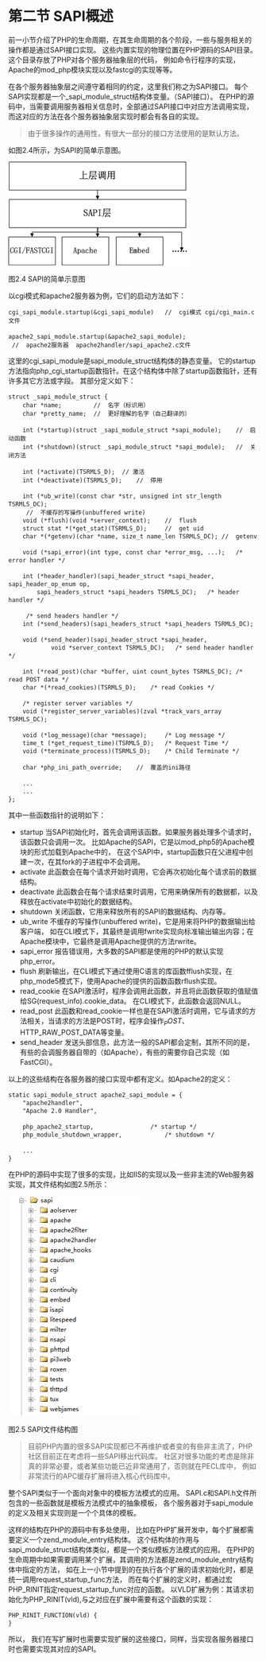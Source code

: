 # 第二节 SAPI概述

前一小节介绍了PHP的生命周期，在其生命周期的各个阶段，一些与服务相关的操作都是通过SAPI接口实现。 这些内置实现的物理位置在PHP源码的SAPI目录。这个目录存放了PHP对各个服务器抽象层的代码， 例如命令行程序的实现，Apache的mod_php模块实现以及fastcgi的实现等等。

在各个服务器抽象层之间遵守着相同的约定，这里我们称之为SAPI接口。 每个SAPI实现都是一个_sapi_module_struct结构体变量。（SAPI接口）。 在PHP的源码中，当需要调用服务器相关信息时，全部通过SAPI接口中对应方法调用实现， 而这对应的方法在各个服务器抽象层实现时都会有各自的实现。

> 由于很多操作的通用性，有很大一部分的接口方法使用的是默认方法。

如图2.4所示，为SAPI的简单示意图。

![图2.4 SAPI的简单示意图][0]

图2.4 SAPI的简单示意图

以cgi模式和apache2服务器为例，它们的启动方法如下：

    cgi_sapi_module.startup(&cgi_sapi_module)   //  cgi模式 cgi/cgi_main.c文件
     
    apache2_sapi_module.startup(&apache2_sapi_module);
     //  apache2服务器  apache2handler/sapi_apache2.c文件

这里的cgi_sapi_module是sapi_module_struct结构体的静态变量。 它的startup方法指向php_cgi_startup函数指针。在这个结构体中除了startup函数指针，还有许多其它方法或字段。 其部分定义如下：

    struct _sapi_module_struct {
        char *name;         //  名字（标识用）
        char *pretty_name;  //  更好理解的名字（自己翻译的）
     
        int (*startup)(struct _sapi_module_struct *sapi_module);    //  启动函数
        int (*shutdown)(struct _sapi_module_struct *sapi_module);   //  关闭方法
     
        int (*activate)(TSRMLS_D);  // 激活
        int (*deactivate)(TSRMLS_D);    //  停用
     
        int (*ub_write)(const char *str, unsigned int str_length TSRMLS_DC);
         //  不缓存的写操作(unbuffered write)
        void (*flush)(void *server_context);    //  flush
        struct stat *(*get_stat)(TSRMLS_D);     //  get uid
        char *(*getenv)(char *name, size_t name_len TSRMLS_DC); //  getenv
     
        void (*sapi_error)(int type, const char *error_msg, ...);   /* error handler */
     
        int (*header_handler)(sapi_header_struct *sapi_header, sapi_header_op_enum op,
            sapi_headers_struct *sapi_headers TSRMLS_DC);   /* header handler */
     
         /* send headers handler */
        int (*send_headers)(sapi_headers_struct *sapi_headers TSRMLS_DC);
     
        void (*send_header)(sapi_header_struct *sapi_header,
                void *server_context TSRMLS_DC);   /* send header handler */
     
        int (*read_post)(char *buffer, uint count_bytes TSRMLS_DC); /* read POST data */
        char *(*read_cookies)(TSRMLS_D);    /* read Cookies */
     
        /* register server variables */
        void (*register_server_variables)(zval *track_vars_array TSRMLS_DC);
     
        void (*log_message)(char *message);     /* Log message */
        time_t (*get_request_time)(TSRMLS_D);   /* Request Time */
        void (*terminate_process)(TSRMLS_D);    /* Child Terminate */
     
        char *php_ini_path_override;    //  覆盖的ini路径
     
        ...
        ...
    };

其中一些函数指针的说明如下：

* startup 当SAPI初始化时，首先会调用该函数。如果服务器处理多个请求时，该函数只会调用一次。 比如Apache的SAPI，它是以mod_php5的Apache模块的形式加载到Apache中的， 在这个SAPI中，startup函数只在父进程中创建一次，在其fork的子进程中不会调用。
* activate 此函数会在每个请求开始时调用，它会再次初始化每个请求前的数据结构。
* deactivate 此函数会在每个请求结束时调用，它用来确保所有的数据都，以及释放在activate中初始化的数据结构。
* shutdown 关闭函数，它用来释放所有的SAPI的数据结构、内存等。
* ub_write 不缓存的写操作(unbuffered write)，它是用来将PHP的数据输出给客户端， 如在CLI模式下，其最终是调用fwrite实现向标准输出输出内容；在Apache模块中，它最终是调用Apache提供的方法rwrite。
* sapi_error 报告错误用，大多数的SAPI都是使用的PHP的默认实现php_error。
* flush 刷新输出，在CLI模式下通过使用C语言的库函数fflush实现，在php_mode5模式下，使用Apache的提供的函数函数rflush实现。
* read_cookie 在SAPI激活时，程序会调用此函数，并且将此函数获取的值赋值给SG(request_info).cookie_data。 在CLI模式下，此函数会返回NULL。
* read_post 此函数和read_cookie一样也是在SAPI激活时调用，它与请求的方法相关，当请求的方法是POST时，程序会操作$_POST、$HTTP_RAW_POST_DATA等变量。
* send_header 发送头部信息，此方法一般的SAPI都会定制，其所不同的是，有些的会调服务器自带的（如Apache），有些的需要你自己实现（如 FastCGI）。

以上的这些结构在各服务器的接口实现中都有定义。如Apache2的定义：

    static sapi_module_struct apache2_sapi_module = {
        "apache2handler",
        "Apache 2.0 Handler",
     
        php_apache2_startup,                /* startup */
        php_module_shutdown_wrapper,            /* shutdown */
     
        ...
    }

在PHP的源码中实现了很多的实现，比如IIS的实现以及一些非主流的Web服务器实现，其文件结构如图2.5所示：

![图2.5 SAPI文件结构图][1]

图2.5 SAPI文件结构图

> 目前PHP内置的很多SAPI实现都已不再维护或者变的有些非主流了，PHP社区目前正在考虑将一些SAPI移出代码库。 社区对很多功能的考虑是除非真的非常必要，或者某些功能已近非常通用了，否则就在PECL库中， 例如非常流行的APC缓存扩展将进入核心代码库中。

整个SAPI类似于一个面向对象中的模板方法模式的应用。 SAPI.c和SAPI.h文件所包含的一些函数就是模板方法模式中的抽象模板， 各个服务器对于sapi_module的定义及相关实现则是一个个具体的模板。

这样的结构在PHP的源码中有多处使用， 比如在PHP扩展开发中，每个扩展都需要定义一个zend_module_entry结构体。 这个结构体的作用与sapi_module_struct结构体类似，都是一个类似模板方法模式的应用。 在PHP的生命周期中如果需要调用某个扩展，其调用的方法都是zend_module_entry结构体中指定的方法， 如在上一小节中提到的在执行各个扩展的请求初始化时，都是统一调用request_startup_func方法， 而在每个扩展的定义时，都通过宏PHP_RINIT指定request_startup_func对应的函数。 以VLD扩展为例：其请求初始化为PHP_RINIT(vld),与之对应在扩展中需要有这个函数的实现：

    PHP_RINIT_FUNCTION(vld) {
    }

所以， 我们在写扩展时也需要实现扩展的这些接口，同样，当实现各服务器接口时也需要实现其对应的SAPI。

[0]: ./img/02-02-01-sapi.png
[1]: ./img/02-02-02-file-structure.png